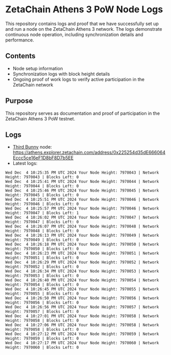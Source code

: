 # ZetaChain Athens 3 PoW Node Logs
This repository contains logs and proof that we have successfully set up and run a node on the ZetaChain Athens 3 network. The logs demonstrate continuous node operation, including synchronization details and performance.

## Contents
- Node setup information
- Synchronization logs with block height details
- Ongoing proof of work logs to verify active participation in the ZetaChain network

## Purpose
This repository serves as documentation and proof of participation in the ZetaChain Athens 3 PoW testnet.

## Logs

- [Third Bunny](https://thirdbunny.xyz/) node: https://athens.explorer.zetachain.com/address/0x225254d35dE666064Eccc5ce16eF1D8bF8D7b5EE
- Latest logs:
```
Wed Dec  4 10:25:35 PM UTC 2024 Your Node Height: 7970043 | Network Height: 7970043 | Blocks Left: 0
Wed Dec  4 10:25:41 PM UTC 2024 Your Node Height: 7970044 | Network Height: 7970044 | Blocks Left: 0
Wed Dec  4 10:25:46 PM UTC 2024 Your Node Height: 7970045 | Network Height: 7970045 | Blocks Left: 0
Wed Dec  4 10:25:51 PM UTC 2024 Your Node Height: 7970046 | Network Height: 7970046 | Blocks Left: 0
Wed Dec  4 10:25:57 PM UTC 2024 Your Node Height: 7970046 | Network Height: 7970047 | Blocks Left: 1
Wed Dec  4 10:26:02 PM UTC 2024 Your Node Height: 7970047 | Network Height: 7970047 | Blocks Left: 0
Wed Dec  4 10:26:07 PM UTC 2024 Your Node Height: 7970048 | Network Height: 7970048 | Blocks Left: 0
Wed Dec  4 10:26:13 PM UTC 2024 Your Node Height: 7970049 | Network Height: 7970049 | Blocks Left: 0
Wed Dec  4 10:26:18 PM UTC 2024 Your Node Height: 7970050 | Network Height: 7970050 | Blocks Left: 0
Wed Dec  4 10:26:23 PM UTC 2024 Your Node Height: 7970051 | Network Height: 7970051 | Blocks Left: 0
Wed Dec  4 10:26:29 PM UTC 2024 Your Node Height: 7970052 | Network Height: 7970052 | Blocks Left: 0
Wed Dec  4 10:26:34 PM UTC 2024 Your Node Height: 7970053 | Network Height: 7970053 | Blocks Left: 0
Wed Dec  4 10:26:40 PM UTC 2024 Your Node Height: 7970054 | Network Height: 7970054 | Blocks Left: 0
Wed Dec  4 10:26:45 PM UTC 2024 Your Node Height: 7970055 | Network Height: 7970055 | Blocks Left: 0
Wed Dec  4 10:26:50 PM UTC 2024 Your Node Height: 7970056 | Network Height: 7970056 | Blocks Left: 0
Wed Dec  4 10:26:56 PM UTC 2024 Your Node Height: 7970057 | Network Height: 7970057 | Blocks Left: 0
Wed Dec  4 10:27:01 PM UTC 2024 Your Node Height: 7970058 | Network Height: 7970058 | Blocks Left: 0
Wed Dec  4 10:27:06 PM UTC 2024 Your Node Height: 7970058 | Network Height: 7970058 | Blocks Left: 0
Wed Dec  4 10:27:12 PM UTC 2024 Your Node Height: 7970059 | Network Height: 7970059 | Blocks Left: 0
Wed Dec  4 10:27:17 PM UTC 2024 Your Node Height: 7970060 | Network Height: 7970060 | Blocks Left: 0
```
